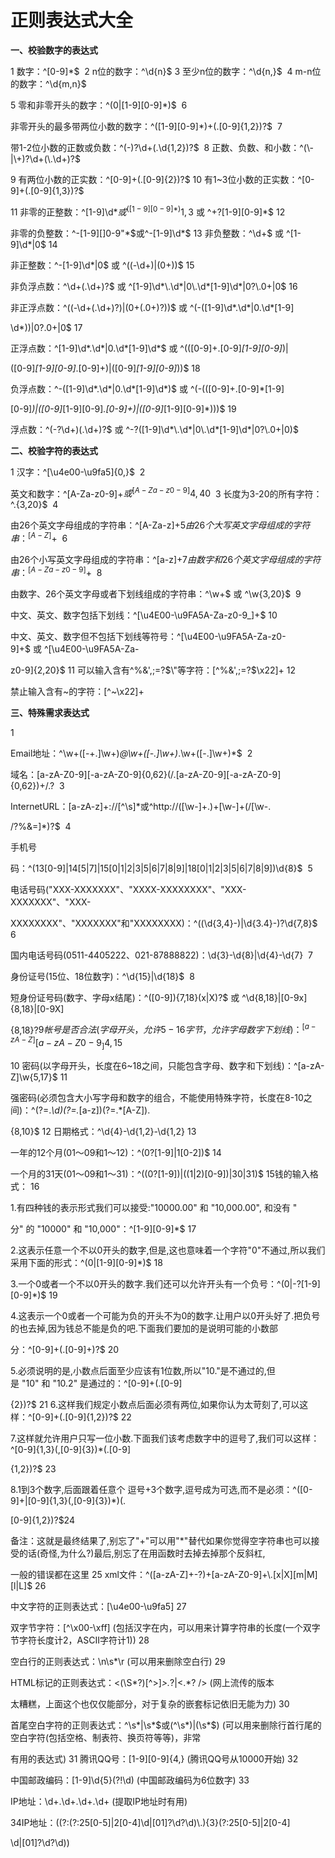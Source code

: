 # 正则表达式大全

**一、校验数字的表达式**

1 数字：^[0-9]*$  2 n位的数字：^\d{n}$ 3 至少n位的数字：^\d{n,}$  4 m-n位的数字：^\d{m,n}$

5 零和非零开头的数字：^(0|[1-9][0-9]*)$  6

非零开头的最多带两位小数的数字：^([1-9][0-9]*)+(.[0-9]{1,2})?$  7

带1-2位小数的正数或负数：^(\-)?\d+(\.\d{1,2})?$  8 正数、负数、和小数：^(\-|\+)?\d+(\.\d+)?$

9 有两位小数的正实数：^[0-9]+(.[0-9]{2})?$ 10 有1~3位小数的正实数：^[0-9]+(.[0-9]{1,3})?$

11 非零的正整数：^[1-9]\d*$ 或 ^([1-9][0-9]*){1,3}$ 或 ^\+?[1-9][0-9]*$ 12

非零的负整数：^\-[1-9][]0-9"*$或^-[1-9]\d*$ 13 非负整数：^\d+$ 或 ^[1-9]\d*|0$ 14

非正整数：^-[1-9]\d*|0$ 或 ^((-\d+)|(0+))$ 15

非负浮点数：^\d+(\.\d+)?$ 或 ^[1-9]\d*\.\d*|0\.\d*[1-9]\d*|0?\.0+|0$ 16

非正浮点数：^((-\d+(\.\d+)?)|(0+(\.0+)?))$ 或 ^(-([1-9]\d*\.\d*|0\.\d*[1-9]

\d*))|0?\.0+|0$ 17

正浮点数：^[1-9]\d*\.\d*|0\.\d*[1-9]\d*$ 或 ^(([0-9]+\.[0-9]*[1-9][0-9]*)|

([0-9]*[1-9][0-9]*\.[0-9]+)|([0-9]*[1-9][0-9]*))$ 18

负浮点数：^-([1-9]\d*\.\d*|0\.\d*[1-9]\d*)$ 或 ^(-(([0-9]+\.[0-9]*[1-9]

[0-9]*)|([0-9]*[1-9][0-9]*\.[0-9]+)|([0-9]*[1-9][0-9]*)))$ 19

浮点数：^(-?\d+)(\.\d+)?$ 或 ^-?([1-9]\d*\.\d*|0\.\d*[1-9]\d*|0?\.0+|0)$

**二、校验字符的表达式**

1 汉字：^[\u4e00-\u9fa5]{0,}$  2

英文和数字：^[A-Za-z0-9]+$ 或 ^[A-Za-z0-9]{4,40}$  3 长度为3-20的所有字符：^.{3,20}$  4

由26个英文字母组成的字符串：^[A-Za-z]+$  5 由26个大写英文字母组成的字符串：^[A-Z]+$  6

由26个小写英文字母组成的字符串：^[a-z]+$  7 由数字和26个英文字母组成的字符串：^[A-Za-z0-9]+$  8

由数字、26个英文字母或者下划线组成的字符串：^\w+$ 或 ^\w{3,20}$  9

中文、英文、数字包括下划线：^[\u4E00-\u9FA5A-Za-z0-9_]+$ 10

中文、英文、数字但不包括下划线等符号：^[\u4E00-\u9FA5A-Za-z0-9]+$ 或 ^[\u4E00-\u9FA5A-Za-

z0-9]{2,20}$ 11 可以输入含有^%&',;=?$\"等字符：[^%&',;=?$\x22]+ 12

禁止输入含有~的字符：[^~\x22]+

**三、特殊需求表达式**

1

Email地址：^\w+([-+.]\w+)*@\w+([-.]\w+)*\.\w+([-.]\w+)*$  2

域名：[a-zA-Z0-9][-a-zA-Z0-9]{0,62}(/.[a-zA-Z0-9][-a-zA-Z0-9]{0,62})+/.?  3

InternetURL：[a-zA-z]+://[^\s]*或^http://([\w-]+\.)+[\w-]+(/[\w-.

/?%&=]*)?$  4

手机号

码：^(13[0-9]|14[5|7]|15[0|1|2|3|5|6|7|8|9]|18[0|1|2|3|5|6|7|8|9])\d{8}$  5

电话号码("XXX-XXXXXXX"、"XXXX-XXXXXXXX"、"XXX-XXXXXXX"、"XXX-

XXXXXXXX"、"XXXXXXX"和"XXXXXXXX)：^(\(\d{3,4}-)|\d{3.4}-)?\d{7,8}$  6

国内电话号码(0511-4405222、021-87888822)：\d{3}-\d{8}|\d{4}-\d{7}  7

身份证号(15位、18位数字)：^\d{15}|\d{18}$  8

短身份证号码(数字、字母x结尾)：^([0-9]){7,18}(x|X)?$ 或 ^\d{8,18}|[0-9x]{8,18}|[0-9X]

{8,18}?$  9 帐号是否合法(字母开头，允许5-16字节，允许字母数字下划线)：^[a-zA-Z][a-zA-Z0-9_]{4,15}$

10 密码(以字母开头，长度在6~18之间，只能包含字母、数字和下划线)：^[a-zA-Z]\w{5,17}$ 11

强密码(必须包含大小写字母和数字的组合，不能使用特殊字符，长度在8-10之间)：^(?=.*\d)(?=.*[a-z])(?=.*[A-Z]).

{8,10}$ 12 日期格式：^\d{4}-\d{1,2}-\d{1,2} 13

一年的12个月(01～09和1～12)：^(0?[1-9]|1[0-2])$ 14

一个月的31天(01～09和1～31)：^((0?[1-9])|((1|2)[0-9])|30|31)$ 15钱的输入格式： 16

1.有四种钱的表示形式我们可以接受:"10000.00" 和 "10,000.00", 和没有 "

分" 的 "10000" 和 "10,000"：^[1-9][0-9]*$ 17

2.这表示任意一个不以0开头的数字,但是,这也意味着一个字符"0"不通过,所以我们采用下面的形式：^(0|[1-9][0-9]*)$ 18

3.一个0或者一个不以0开头的数字.我们还可以允许开头有一个负号：^(0|-?[1-9][0-9]*)$ 19

4.这表示一个0或者一个可能为负的开头不为0的数字.让用户以0开头好了.把负号的也去掉,因为钱总不能是负的吧.下面我们要加的是说明可能的小数部

分：^[0-9]+(.[0-9]+)?$ 20

5.必须说明的是,小数点后面至少应该有1位数,所以"10."是不通过的,但是 "10" 和 "10.2" 是通过的：^[0-9]+(.[0-9]

{2})?$ 21 6.这样我们规定小数点后面必须有两位,如果你认为太苛刻了,可以这样：^[0-9]+(.[0-9]{1,2})?$ 22

7.这样就允许用户只写一位小数.下面我们该考虑数字中的逗号了,我们可以这样：^[0-9]{1,3}(,[0-9]{3})*(.[0-9]

{1,2})?$ 23

8.1到3个数字,后面跟着任意个 逗号+3个数字,逗号成为可选,而不是必须：^([0-9]+|[0-9]{1,3}(,[0-9]{3})*)(.

[0-9]{1,2})?$24

备注：这就是最终结果了,别忘了"+"可以用"*"替代如果你觉得空字符串也可以接受的话(奇怪,为什么?)最后,别忘了在用函数时去掉去掉那个反斜杠,

一般的错误都在这里 25 xml文件：^([a-zA-Z]+-?)+[a-zA-Z0-9]+\\.[x|X][m|M][l|L]$ 26

中文字符的正则表达式：[\u4e00-\u9fa5] 27

双字节字符：[^\x00-\xff] (包括汉字在内，可以用来计算字符串的长度(一个双字节字符长度计2，ASCII字符计1)) 28

空白行的正则表达式：\n\s*\r (可以用来删除空白行) 29

HTML标记的正则表达式：<(\S*?)[^>]*>.*?|<.*? /> (网上流传的版本

太糟糕，上面这个也仅仅能部分，对于复杂的嵌套标记依旧无能为力) 30

首尾空白字符的正则表达式：^\s*|\s*$或(^\s*)|(\s*$) (可以用来删除行首行尾的空白字符(包括空格、制表符、换页符等等)，非常

有用的表达式) 31 腾讯QQ号：[1-9][0-9]{4,} (腾讯QQ号从10000开始) 32

中国邮政编码：[1-9]\d{5}(?!\d) (中国邮政编码为6位数字) 33

IP地址：\d+\.\d+\.\d+\.\d+ (提取IP地址时有用)

34IP地址：((?:(?:25[0-5]|2[0-4]\\d|[01]?\\d?\\d)\\.){3}(?:25[0-5]|2[0-4]

\\d|[01]?\\d?\\d))